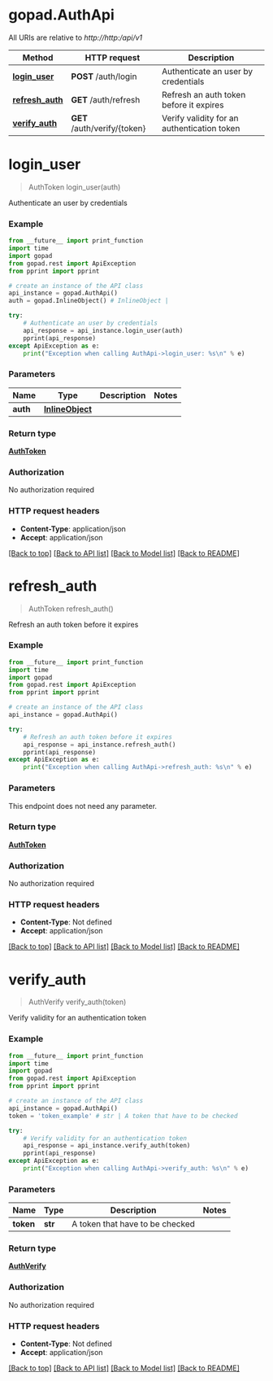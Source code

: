 # gopad.AuthApi

All URIs are relative to *http://http:/api/v1*

Method | HTTP request | Description
------------- | ------------- | -------------
[**login_user**](AuthApi.md#login_user) | **POST** /auth/login | Authenticate an user by credentials
[**refresh_auth**](AuthApi.md#refresh_auth) | **GET** /auth/refresh | Refresh an auth token before it expires
[**verify_auth**](AuthApi.md#verify_auth) | **GET** /auth/verify/{token} | Verify validity for an authentication token


# **login_user**
> AuthToken login_user(auth)

Authenticate an user by credentials

### Example

```python
from __future__ import print_function
import time
import gopad
from gopad.rest import ApiException
from pprint import pprint

# create an instance of the API class
api_instance = gopad.AuthApi()
auth = gopad.InlineObject() # InlineObject | 

try:
    # Authenticate an user by credentials
    api_response = api_instance.login_user(auth)
    pprint(api_response)
except ApiException as e:
    print("Exception when calling AuthApi->login_user: %s\n" % e)
```

### Parameters

Name | Type | Description  | Notes
------------- | ------------- | ------------- | -------------
 **auth** | [**InlineObject**](InlineObject.md)|  | 

### Return type

[**AuthToken**](AuthToken.md)

### Authorization

No authorization required

### HTTP request headers

 - **Content-Type**: application/json
 - **Accept**: application/json

[[Back to top]](#) [[Back to API list]](../README.md#documentation-for-api-endpoints) [[Back to Model list]](../README.md#documentation-for-models) [[Back to README]](../README.md)

# **refresh_auth**
> AuthToken refresh_auth()

Refresh an auth token before it expires

### Example

```python
from __future__ import print_function
import time
import gopad
from gopad.rest import ApiException
from pprint import pprint

# create an instance of the API class
api_instance = gopad.AuthApi()

try:
    # Refresh an auth token before it expires
    api_response = api_instance.refresh_auth()
    pprint(api_response)
except ApiException as e:
    print("Exception when calling AuthApi->refresh_auth: %s\n" % e)
```

### Parameters
This endpoint does not need any parameter.

### Return type

[**AuthToken**](AuthToken.md)

### Authorization

No authorization required

### HTTP request headers

 - **Content-Type**: Not defined
 - **Accept**: application/json

[[Back to top]](#) [[Back to API list]](../README.md#documentation-for-api-endpoints) [[Back to Model list]](../README.md#documentation-for-models) [[Back to README]](../README.md)

# **verify_auth**
> AuthVerify verify_auth(token)

Verify validity for an authentication token

### Example

```python
from __future__ import print_function
import time
import gopad
from gopad.rest import ApiException
from pprint import pprint

# create an instance of the API class
api_instance = gopad.AuthApi()
token = 'token_example' # str | A token that have to be checked

try:
    # Verify validity for an authentication token
    api_response = api_instance.verify_auth(token)
    pprint(api_response)
except ApiException as e:
    print("Exception when calling AuthApi->verify_auth: %s\n" % e)
```

### Parameters

Name | Type | Description  | Notes
------------- | ------------- | ------------- | -------------
 **token** | **str**| A token that have to be checked | 

### Return type

[**AuthVerify**](AuthVerify.md)

### Authorization

No authorization required

### HTTP request headers

 - **Content-Type**: Not defined
 - **Accept**: application/json

[[Back to top]](#) [[Back to API list]](../README.md#documentation-for-api-endpoints) [[Back to Model list]](../README.md#documentation-for-models) [[Back to README]](../README.md)


